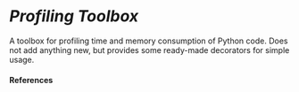 # _Profiling Toolbox_

A toolbox for profiling time and memory consumption of Python
code. Does not add anything new, but provides some ready-made
decorators for simple usage.

#### References ####
[psutil]: http://pythonhosted.org//psutil/ "_psutil_"
[memory_profiler]: https://pypi.python.org/pypi/memory_profiler  "_memprof_"
[line_profiler]: https://github.com/rkern/line_profiler  "_lineprof_"


